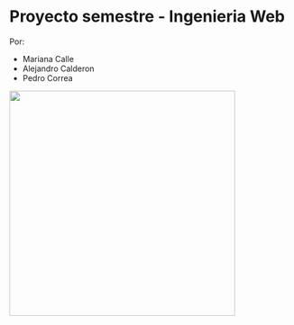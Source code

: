 # Proyecto semestre - Ingenieria Web

Por: 
- Mariana Calle  
- Alejandro Calderon  
- Pedro Correa  

<img src="[https://media.giphy.com/media/Ju7l5y9osyymQ/giphy.gif](https://image.myanimelist.net/ui/o0i4V_br3MrHbDSNCI198bdRZUk88i3CmlRqNIr2g8slFykBLuqdynyKxn2rqxD0i-n4ZZGgn82ya-rwTc4ryfRLODmB-VxByMDB60bF7p8)" width="400"/>


